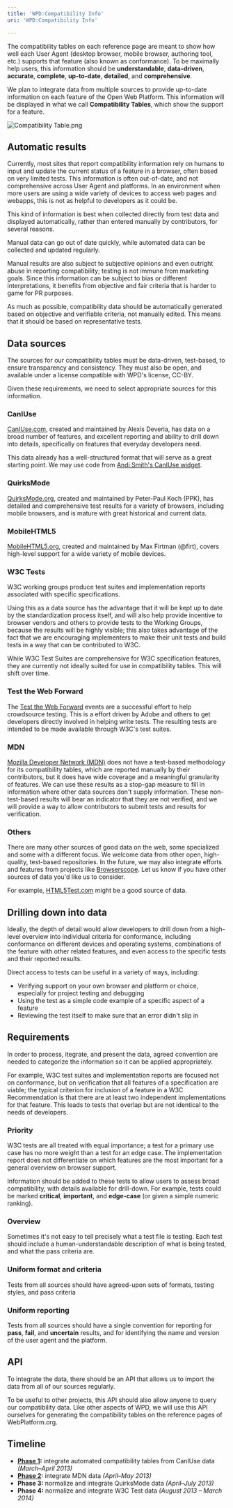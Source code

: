 ```yaml
---
title: 'WPD:Compatibility Info'
uri: 'WPD:Compatibility Info'

---
```

The compatibility tables on each reference page are meant to show how well each User Agent (desktop browser, mobile browser, authoring tool, etc.) supports that feature (also known as conformance). To be maximally help users, this information should be **understandable**, **data-driven**, **accurate**, **complete**, **up-to-date**, **detailed**, and **comprehensive**.

We plan to integrate data from multiple sources to provide up-to-date information on each feature of the Open Web Platform. This information will be displayed in what we call **Compatibility Tables**, which show the support for a feature.

![Compatibility Table.png](/WPD/assets/public/4/49/Compatibility_Table.png)

## Automatic results

Currently, most sites that report compatibility information rely on humans to input and update the current status of a feature in a browser, often based on very limited tests. This information is often out-of-date, and not comprehensive across User Agent and platforms. In an environment when more users are using a wide variety of devices to access web pages and webapps, this is not as helpful to developers as it could be.

This kind of information is best when collected directly from test data and displayed automatically, rather than entered manually by contributors, for several reasons.

Manual data can go out of date quickly, while automated data can be collected and updated regularly.

Manual results are also subject to subjective opinions and even outright abuse in reporting compatibility; testing is not immune from marketing goals. Since this information can be subject to bias or different interpretations, it benefits from objective and fair criteria that is harder to game for PR purposes.

As much as possible, compatibility data should be automatically generated based on objective and verifiable criteria, not manually edited. This means that it should be based on representative tests.

## Data sources

The sources for our compatibility tables must be data-driven, test-based, to ensure transparency and consistency. They must also be open, and available under a license compatible with WPD's license, CC-BY.

Given these requirements, we need to select appropriate sources for this information.

### CanIUse

[CanIUse.com](http://caniuse.com/), created and maintained by Alexis Deveria, has data on a broad number of features, and excellent reporting and ability to drill down into details, specifically on features that everyday developers need.

This data already has a well-structured format that will serve as a great starting point. We may use code from [Andi Smith's CanIUse widget](http://andismith.github.com/caniuse-widget/).

### QuirksMode

[QuirksMode.org](http://www.quirksmode.org/compatibility.html), created and maintained by Peter-Paul Koch (PPK), has detailed and comprehensive test results for a variety of browsers, including mobile browsers, and is mature with great historical and current data.

### MobileHTML5

[MobileHTML5.org](http://mobilehtml5.org/), created and maintained by Max Firtman (@firt), covers high-level support for a wide variety of mobile devices.

### W3C Tests

W3C working groups produce test suites and implementation reports associated with specific specifications.

Using this as a data source has the advantage that it will be kept up to date by the standardization process itself, and will also help provide incentive to browser vendors and others to provide tests to the Working Groups, because the results will be highly visible; this also takes advantage of the fact that we are encouraging implementers to make their unit tests and build tests in a way that can be contributed to W3C.

While W3C Test Suites are comprehensive for W3C specification features, they are currently not ideally suited for use in compatibility tables. This will shift over time.

### Test the Web Forward

The [Test the Web Forward](http://testthewebforward.org/) events are a successful effort to help crowdsource testing. This is a effort driven by Adobe and others to get developers directly involved in helping write tests. The resulting tests are intended to be made available through W3C's test suites.

### MDN

[Mozilla Developer Network (MDN)](https://developer.mozilla.org/) does not have a test-based methodology for its compatibility tables, which are reported manually by their contributors, but it does have wide coverage and a meaningful granularity of features. We can use these results as a stop-gap measure to fill in information where other data sources don't supply information. These non-test-based results will bear an indicator that they are not verified, and we will provide a way to allow contributors to submit tests and results for verification.

### Others

There are many other sources of good data on the web, some specialized and some with a different focus. We welcome data from other open, high-quality, test-based repositories. In the future, we may also integrate efforts and features from projects like [Browserscope](http://www.browserscope.org/). Let us know if you have other sources of data you'd like us to consider.

For example, [HTML5Test.com](http://html5test.com/) might be a good source of data.

## Drilling down into data

Ideally, the depth of detail would allow developers to drill down from a high-level overview into individual criteria for conformance, including conformance on different devices and operating systems, combinations of the feature with other related features, and even access to the specific tests and their reported results.

Direct access to tests can be useful in a variety of ways, including:

-   Verifying support on your own browser and platform or choice, especially for project testing and debugging
-   Using the test as a simple code example of a specific aspect of a feature
-   Reviewing the test itself to make sure that an error didn't slip in

## Requirements

In order to process, itegrate, and present the data, agreed convention are needed to categorize the information so it can be applied appropriately.

For example, W3C test suites and implementation reports are focused not on conformance, but on verification that all features of a specification are viable; the typical criterion for inclusion of a feature in a W3C Recommendation is that there are at least two independent implementations for that feature. This leads to tests that overlap but are not identical to the needs of developers.

### Priority

W3C tests are all treated with equal importance; a test for a primary use case has no more weight than a test for an edge case. The implementation report does not differentiate on which features are the most important for a general overview on browser support.

Information should be added to these tests to allow users to assess broad compatibility, with details available for drill-down. For example, tests could be marked **critical**, **important**, and **edge-case** (or given a simple numeric ranking).

### Overview

Sometimes it's not easy to tell precisely what a test file is testing. Each test should include a human-understandable description of what is being tested, and what the pass criteria are.

### Uniform format and criteria

Tests from all sources should have agreed-upon sets of formats, testing styles, and pass criteria

### Uniform reporting

Tests from all sources should have a single convention for reporting for **pass**, **fail**, and **uncertain** results, and for identifying the name and version of the user agent and the platform.

## API

To integrate the data, there should be an API that allows us to import the data from all of our sources regularly.

To be useful to other projects, this API should also allow anyone to query our compatibility data. Like other aspects of WPD, we will use this API ourselves for generating the compatibility tables on the reference pages of WebPlatform.org.

## Timeline

-   **[Phase 1](/WPD:Compatibility_Info/Phase_1):** integrate automated compatibility tables from CanIUse data *(March–April 2013)*
-   **[Phase 2](/WPD:Compatibility_Info/Phase_2):** integrate MDN data *(April–May 2013)*
-   **Phase 3:** normalize and integrate QuirksMode data *(April–July 2013)*
-   **Phase 4:** normalize and integrate W3C Test data *(August 2013 – March 2014)*
